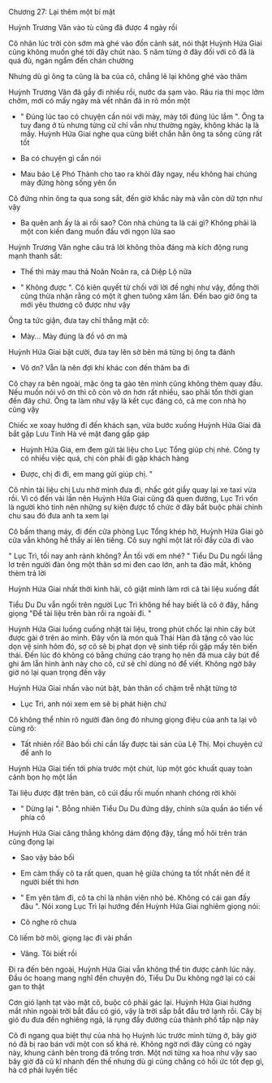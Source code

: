 




Chương 27: Lại thêm một bí mật

Huỳnh Trương Văn vào tù cũng đã được 4 ngày rồi

Cô nhân lúc trời còn sớm mà ghé vào đồn cảnh sát, nói thật Huỳnh Hứa Giai cũng không muốn ghé tới đây chút nào. 5 năm từng ở đây đối với cô đã là quá đủ, ngán ngẩm đến chán chường

Nhưng dù gì ông ta cũng là ba của cô, chẳng lẽ lại không ghé vào thăm

Huỳnh Trương Văn đã gầy đi nhiều rồi, nước da sạm vào. Râu ria thì mọc lởm chởm, mới có mấy ngày mà vết nhăn đã in rõ mồn một

- " Đúng lúc tao có chuyện cần nói với mày, mày tới đúng lúc lắm ". Ông ta tuy đang ở tù nhưng từng cử chỉ vẫn như thường ngày, không khác lạ là mấy. Huỳnh Hứa Giai nghe qua cũng biết chắn hẳn ông ta sống cũng rất tốt

- Ba có chuyện gì cần nói

- Mau bảo Lệ Phó Thành cho tao ra khỏi đây ngay, nếu không hai chúng mày đừng hòng sống yên ổn

Cô đứng nhìn ông ta qua song sắt, đến giờ khắc này mà vẫn còn dữ tợn như vậy

- Ba quên anh ấy là ai rồi sao? Còn nhà chúng ta là cái gì? Không phải là một con kiến đang muốn đấu với ngọn lửa sao


Huỳnh Trương Văn nghe câu trả lời không thỏa đáng mà kích động rung mạnh thanh sắt:

- Thế thì mày mau thả Noãn Noãn ra, cả Diệp Lộ nữa

- " Không được ". Cô kiên quyết từ chối với lời đề nghị như vậy, đồng thời cũng thừa nhận rằng có một ít ghen tuông xâm lấn. Đến bao giờ ông ta mới yêu thương cô được như vậy

Ông ta tức giận, đưa tay chỉ thẳng mặt cô:

- Mày... Mày đúng là đồ vô ơn mà

Huỳnh Hứa Giai bật cười, đưa tay lên sờ bên má từng bị ông ta đánh

- Vô ơn? Vẫn là nên đợi khi khác con đến thăm ba đi

Cô chạy ra bên ngoài, mặc ông ta gào tên mình cũng không thèm quay đầu. Nếu muốn nói vô ơn thì cô còn vô ơn hơn rất nhiều, sao phải tốn thời gian đến đây chứ. Ông ta làm như vậy là kết cục đáng có, cả mẹ con nhà họ cũng vậy

Chiếc xe xoay hướng đi đến khách sạn, vừa bước xuống Huỳnh Hứa Giai đã bắt gặp Lưu Tinh Hà vẻ mặt đang gấp gáp

- Huỳnh Hứa Gia, em đem gửi tài liệu cho Lục Tổng giúp chị nhé. Công ty có nhiều việc quá, chị còn phải đi gặp khách hàng

- Được, chị đi đi, em mang gửi giúp chị. "

Cô nhìn tài liệu chị Lưu nhờ mình đưa đi, nhấc gót giầy quay lại xe taxi vừa rồi. Vì có đến vài lần nên Huỳnh Hứa Giai cũng đã quen đường, Lục Trì vốn là người khó tính nên những sự kiện được tổ chức ở đây bắt buộc phải chỉnh chu sau đó đưa anh ta xem lại

Cô bấm thang máy, đi đến cửa phòng Lục Tổng khép hờ, Huỳnh Hứa Giai gõ cửa vẫn không hề thấy ai lên tiếng. Cô suy nghĩ một lát rồi đẩy cửa đi vào




" Lục Trì, tối nay anh rảnh không? Ăn tối với em nhé? " Tiểu Du Du ngồi lẳng lơ trên người đàn ông một thân sơ mi đen cao lớn, anh ta đảo mắt, không thèm trả lời

Huỳnh Hứa Giai nhất thời kinh hãi, cô giật mình làm rơi cả tài liệu xuống đất

Tiểu Du Du vẫn ngồi trên người Lục Trì không hề hay biết là cô ở đây, hắng giọng "Để tài liệu trên bàn rồi ra ngoài đi. "

Huỳnh Hứa Giai luống cuống nhặt tài liệu, trong phút chốc lại nhìn cây bút được gài ở trên áo mình. Đây vốn là món quà Thái Hàn đã tặng cô vào lúc dọn vệ sinh hôm đó, sợ cô sẽ bị phạt dọn vệ sinh tiếp rồi gặp mấy tên biến thái. Đến lúc đó không có bằng chứng cáo trạng họ nên đã mua cây bút để ghi âm lẫn hình ảnh này cho cô, cứ sẽ chỉ dùng nó để viết. Không ngờ bây giờ nó lại quan trọng đến vậy

Huỳnh Hứa Giai nhấn vào nút bật, bản thân cố chậm trễ nhặt từng tờ

- Lục Trì, anh nói xem em sẽ bị phát hiện chứ

Cô không thể nhìn rõ người đàn ông đó nhưng giọng điệu của anh ta lại vô cùng rõ:

- Tất nhiên rồi! Bảo bối chỉ cần lấy được tài sản của Lệ Thị. Mọi chuyện cứ để anh lo

Huỳnh Hứa Giai tiến tới phía trước một chút, lúp một góc khuất quay toàn cảnh bọn họ một lần

Tài liệu được đặt trên bàn, cô cúi đầu rồi muốn nhanh chóng rời khỏi

- " Dừng lại ". Bỗng nhiên Tiểu Du Du đứng dậy, chỉnh sửa quần áo tiến về phía cô

Huỳnh Hứa Giai căng thẳng không dám động đậy, tầng mồ hôi trên trán cũng đọng lại

- Sao vậy bảo bối

- Em cảm thấy cô ta rất quen, quan hệ giữa chúng ta tốt nhất nên để ít người biết thì hơn

- " Em yên tâm đi, cô ta chỉ là nhân viên nhỏ bé. Không có cái gan đấy đâu ". Nói xong Lục Trì lại hướng đến Huỳnh Hứa Giai nghiêm giọng nói:

- Cô nghe rõ chưa

Cô liếm bờ môi, giọng lạc đi vài phần

- Vâng. Tôi biết rồi

Đi ra đến bên ngoài, Huỳnh Hứa Giai vẫn không thể tin được cảnh lúc nãy. Đầu óc hoang mang nghĩ đến chuyện đó, Tiểu Du Du không ngờ lại có cái gan to thật

Cơn gió lạnh tạt vào mặt cô, buộc cô phải gác lại. Huỳnh Hứa Giai hướng mắt nhìn ngoài trời bắt đầu có gió, vậy là trời sắp bắt đầu trở lạnh rồi. Cây bị gió đu đưa đến nghiêng ngả, lá rụng đầy đường của thành phố tấp nập này

Cô đi ngang qua biệt thự của nhà họ Huỳnh lúc trước mình từng ở, bây giờ nó đã bị rao bán với một con số khá rẻ. Không ngờ nơi đây cũng có ngày này, khung cảnh bên trong đã trống trơn. Một nơi từng xa hoa như vậy sao bây giờ đã cũ kĩ nhanh đến thế nhưng dù gì cũng chẳng có hồi ức tốt đẹp gì, hà cớ phải luyến tiếc




